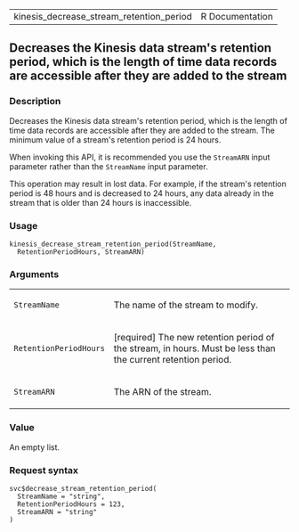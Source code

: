 <table style="width: 100%;">
<tbody>
<tr class="odd">
<td>kinesis_decrease_stream_retention_period</td>
<td style="text-align: right;">R Documentation</td>
</tr>
</tbody>
</table>

## Decreases the Kinesis data stream's retention period, which is the length of time data records are accessible after they are added to the stream

### Description

Decreases the Kinesis data stream's retention period, which is the
length of time data records are accessible after they are added to the
stream. The minimum value of a stream's retention period is 24 hours.

When invoking this API, it is recommended you use the `StreamARN` input
parameter rather than the `StreamName` input parameter.

This operation may result in lost data. For example, if the stream's
retention period is 48 hours and is decreased to 24 hours, any data
already in the stream that is older than 24 hours is inaccessible.

### Usage

    kinesis_decrease_stream_retention_period(StreamName,
      RetentionPeriodHours, StreamARN)

### Arguments

<table>
<colgroup>
<col style="width: 35%" />
<col style="width: 65%" />
</colgroup>
<tbody>
<tr class="odd">
<td><code
id="kinesis_decrease_stream_retention_period_:_StreamName">StreamName</code></td>
<td><p>The name of the stream to modify.</p></td>
</tr>
<tr class="even">
<td><code
id="kinesis_decrease_stream_retention_period_:_RetentionPeriodHours">RetentionPeriodHours</code></td>
<td><p>[required] The new retention period of the stream, in hours. Must
be less than the current retention period.</p></td>
</tr>
<tr class="odd">
<td><code
id="kinesis_decrease_stream_retention_period_:_StreamARN">StreamARN</code></td>
<td><p>The ARN of the stream.</p></td>
</tr>
</tbody>
</table>

### Value

An empty list.

### Request syntax

    svc$decrease_stream_retention_period(
      StreamName = "string",
      RetentionPeriodHours = 123,
      StreamARN = "string"
    )
